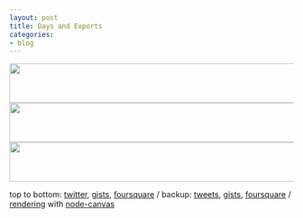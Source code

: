 ```yaml
---
layout: post
title: Days and Exports
categories:
- blog
---
```


<img src='http://farm9.staticflickr.com/8441/7781543070_de2ede1bc4_o.png' width='640' height='70' />

<img src='http://farm8.staticflickr.com/7120/7781557876_e09f56fc64_o.png' width='640' height='70' />

<img src='http://farm9.staticflickr.com/8425/7781789104_b53c8eeefa_o.png' width='640' height='70' />

top to bottom: [twitter](https://twitter.com/), [gists](https://gist.github.com/), [foursquare](https://foursquare.com/) /
backup: [tweets](https://gist.github.com/3220747), [gists](https://gist.github.com/3229099), [foursquare](https://gist.github.com/3350235)
/ [rendering](https://gist.github.com/3349907) with [node-canvas](https://github.com/learnboost/node-canvas/)
